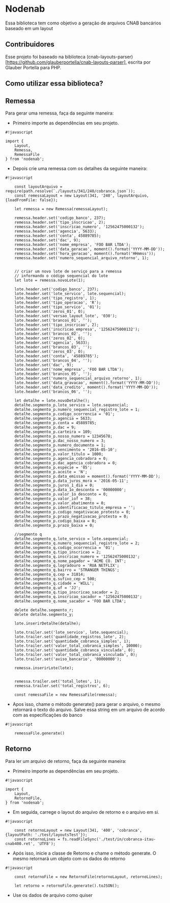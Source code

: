 # Nodenab #

Essa biblioteca tem como objetivo a geração de arquivos CNAB bancários baseado em um layout

## Contribuidores ##

Esse projeto foi baseado na biblioteca (cnab-layouts-parser)[https://github.com/glauberportella/cnab-layouts-parser],
escrita por Glauber Portella para PHP.

## Como utilizar essa biblioteca? ##

## Remessa ##
Para gerar uma remessa, faça da seguinte maneira:

* Primeiro importe as dependências em seu projeto.

```
#!javascript

import {
    Layout,
    Remessa,
    RemessaFile
} from 'nodenab';
```

* Depois crie uma remessa com os detalhes da seguinte maneira:

```
#!javascript

    const layoutArquivo = require(path.resolve(`./layouts/341/240/cobranca.json`));
    const remessaLayout = new Layout(341, '240', layoutArquivo, {loadFromFile: false});

    let remessa = new Remessa(remessaLayout);

    remessa.header.set('codigo_banco', 237);
    remessa.header.set('tipo_inscricao', 2);
    remessa.header.set('inscricao_numero', '12562475000132');
    remessa.header.set('agencia', 5633);
    remessa.header.set('conta', 45889785);
    remessa.header.set('dac', 9);
    remessa.header.set('nome_empresa', 'FOO BAR LTDA');
    remessa.header.set('data_geracao', moment().format('YYYY-MM-DD'));
    remessa.header.set('hora_geracao', moment().format('HHmmss'));
    remessa.header.set('numero_sequencial_arquivo_retorno', 1);


    // criar um novo lote de serviço para a remessa
    // informando o código sequencial do lote
    let lote = remessa.novoLote(1);

    lote.header.set('codigo_banco', 237);
    lote.header.set('lote_servico', lote.sequencial);
    lote.header.set('tipo_registro', 1);
    lote.header.set('tipo_operacao', 'R');
    lote.header.set('tipo_servico', '01');
    lote.header.set('zeros_01', 0);
    lote.header.set('versao_layout_lote', '030');
    lote.header.set('brancos_01', '');
    lote.header.set('tipo_inscricao', 2);
    lote.header.set('inscricao_empresa', '12562475000132');
    lote.header.set('brancos_02', '');
    lote.header.set('zeros_02', 0);
    lote.header.set('agencia', 5633);
    lote.header.set('brancos_03', '');
    lote.header.set('zeros_03', 0);
    lote.header.set('conta', '45889785');
    lote.header.set('brancos_04', '');
    lote.header.set('dac', 9);
    lote.header.set('nome_empresa', 'FOO BAR LTDA');
    lote.header.set('brancos_05', '');
    lote.header.set('numero_sequencial_arquivo_retorno', 1);
    lote.header.set('data_gravacao', moment().format('YYYY-MM-DD'));
    lote.header.set('data_credito', moment().format('YYYY-MM-DD'));
    lote.header.set('brancos_06', '');

    let detalhe = lote.novoDetalhe();
    detalhe.segmento_p.lote_servico = lote.sequencial;
    detalhe.segmento_p.numero_sequencial_registro_lote = 1;
    detalhe.segmento_p.codigo_ocorrencia = '01';
    detalhe.segmento_p.agencia = 5633;
    detalhe.segmento_p.conta = 45889785;
    detalhe.segmento_p.dac = 9;
    detalhe.segmento_p.carteira = 109;
    detalhe.segmento_p.nosso_numero = 12345678;
    detalhe.segmento_p.dac_nosso_numero = 3;
    detalhe.segmento_p.numero_documento = 1;
    detalhe.segmento_p.vencimento = '2016-05-10';
    detalhe.segmento_p.valor_titulo = 1000;
    detalhe.segmento_p.agencia_cobradora = 0;
    detalhe.segmento_p.dac_agencia_cobradora = 0;
    detalhe.segmento_p.especie = '05';
    detalhe.segmento_p.aceite = 'N';
    detalhe.segmento_p.data_emissao = moment().format('YYYY-MM-DD');
    detalhe.segmento_p.data_juros_mora = '2016-05-11';
    detalhe.segmento_p.juros_1_dia = 0;
    detalhe.segmento_p.data_1o_desconto = '00000000';
    detalhe.segmento_p.valor_1o_desconto = 0;
    detalhe.segmento_p.valor_iof = 38;
    detalhe.segmento_p.valor_abatimento = 0;
    detalhe.segmento_p.identificacao_titulo_empresa = '';
    detalhe.segmento_p.codigo_negativacao_protesto = 0;
    detalhe.segmento_p.prazo_negativacao_protesto = 0;
    detalhe.segmento_p.codigo_baixa = 0;
    detalhe.segmento_p.prazo_baixa = 0;

    //segmento q
    detalhe.segmento_q.lote_servico = lote.sequencial;
    detalhe.segmento_q.numero_sequencial_registro_lote = 2;
    detalhe.segmento_q.codigo_ocorrencia = '01';
    detalhe.segmento_q.tipo_inscricao = 2;
    detalhe.segmento_q.inscricao_numero = '12562475000132';
    detalhe.segmento_q.nome_pagador = 'ACME CO. INT';
    detalhe.segmento_q.logradouro = 'RUA NETFLIX';
    detalhe.segmento_q.bairro = 'STRANGER THINGS';
    detalhe.segmento_q.cep = 31814;
    detalhe.segmento_q.sufixo_cep = 500;
    detalhe.segmento_q.cidade = 'WILL';
    detalhe.segmento_q.uf = 'JJ';
    detalhe.segmento_q.tipo_inscricao_sacador = 2;
    detalhe.segmento_q.inscricao_sacador = '12562475000132';
    detalhe.segmento_q.nome_sacador = 'FOO BAR LTDA';

    delete detalhe.segmento_r;
    delete detalhe.segmento_y;

    lote.inserirDetalhe(detalhe);

    lote.trailer.set('lote_servico', lote.sequencial);
    lote.trailer.set('quantidade_registros_lote', 2);
    lote.trailer.set('quantidade_cobranca_simples', 1);
    lote.trailer.set('valor_total_cobranca_simples', 10000);
    lote.trailer.set('quantidade_cobranca_vinculada', 0);
    lote.trailer.set('valor_total_cobranca_vinculada', 0);
    lote.trailer.set('aviso_bancario', '00000000');

    remessa.inserirLote(lote);


    remessa.trailer.set('total_lotes', 1);
    remessa.trailer.set('total_registros', 6);

    const remessaFile = new RemessaFile(remessa);
```

* Apos isso, chame o método generate() para gerar o arquivo, o mesmo retornará o texto do arquivo. Salve essa string em um arquivo de acordo com as especificações do banco

```
#!javascript

    remessaFile.generate()
```
## Retorno ##
Para ler um arquivo de retorno, faça da seguinte maneira:

* Primeiro importe as dependências em seu projeto.

```
#!javascript

import {
    Layout,
    RetornoFile,
} from 'nodenab';
```


* Em seguida, carrege o layout do arquivo de retorno e o arquivo em si.

```
#!javascript

    const retornoLayout = new Layout(341, '400', 'cobranca', {layoutPath: './test/layoutsTest'});
    const retornoLines = fs.readFileSync('./test/in/cobranca-itau-cnab400.ret', 'UTF8');
```

* Após isso, inicie a classe de Retorno e chame o método generate. O mesmo retornará um objeto com os dados do retorno

```
#!javascript

    const retornoFile = new RetornoFile(retornoLayout, retornoLines);

    let retorno = retornoFile.generate().toJSON();
```

* Use os dados de arquivo como quiser